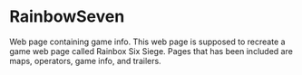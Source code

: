 # RainbowSeven
Web page containing game info.
This web page is supposed to recreate a game web page called Rainbox Six Siege.
Pages that has been included are maps, operators, game info, and trailers.
